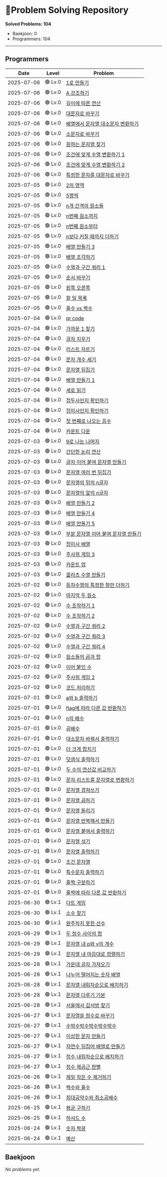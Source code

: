 # 🧩Problem Solving Repository

**Solved Problems: 104**
- Baekjoon: 0
- Programmers: 104

---

<!-- problem-table-start -->
## Programmers

| Date | Level | Problem |
|------------|--------|---------|
| 2025-07-06 | 🟢 Lv.0 | [1로 만들기](./programmers/level0/1%EB%A1%9C%20%EB%A7%8C%EB%93%A4%EA%B8%B0.js) |
| 2025-07-06 | 🟢 Lv.0 | [A 강조하기](./programmers/level0/A%20%EA%B0%95%EC%A1%B0%ED%95%98%EA%B8%B0.js) |
| 2025-07-06 | 🟢 Lv.0 | [길이에 따른 연산](./programmers/level0/%EA%B8%B8%EC%9D%B4%EC%97%90%20%EB%94%B0%EB%A5%B8%20%EC%97%B0%EC%82%B0.js) |
| 2025-07-06 | 🟢 Lv.0 | [대문자로 바꾸기](./programmers/level0/%EB%8C%80%EB%AC%B8%EC%9E%90%EB%A1%9C%20%EB%B0%94%EA%BE%B8%EA%B8%B0.js) |
| 2025-07-06 | 🟢 Lv.0 | [배열에서 문자열 대소문자 변환하기](./programmers/level0/%EB%B0%B0%EC%97%B4%EC%97%90%EC%84%9C%20%EB%AC%B8%EC%9E%90%EC%97%B4%20%EB%8C%80%EC%86%8C%EB%AC%B8%EC%9E%90%20%EB%B3%80%ED%99%98%ED%95%98%EA%B8%B0.js) |
| 2025-07-06 | 🟢 Lv.0 | [소문자로 바꾸기](./programmers/level0/%EC%86%8C%EB%AC%B8%EC%9E%90%EB%A1%9C%20%EB%B0%94%EA%BE%B8%EA%B8%B0.js) |
| 2025-07-06 | 🟢 Lv.0 | [원하는 문자열 찾기](./programmers/level0/%EC%9B%90%ED%95%98%EB%8A%94%20%EB%AC%B8%EC%9E%90%EC%97%B4%20%EC%B0%BE%EA%B8%B0.js) |
| 2025-07-06 | 🟢 Lv.0 | [조건에 맞게 수열 변환하기 1](./programmers/level0/%EC%A1%B0%EA%B1%B4%EC%97%90%20%EB%A7%9E%EA%B2%8C%20%EC%88%98%EC%97%B4%20%EB%B3%80%ED%99%98%ED%95%98%EA%B8%B0%201.js) |
| 2025-07-06 | 🟢 Lv.0 | [조건에 맞게 수열 변환하기 2](./programmers/level0/%EC%A1%B0%EA%B1%B4%EC%97%90%20%EB%A7%9E%EA%B2%8C%20%EC%88%98%EC%97%B4%20%EB%B3%80%ED%99%98%ED%95%98%EA%B8%B0%202.js) |
| 2025-07-06 | 🟢 Lv.0 | [특정한 문자를 대문자로 바꾸기](./programmers/level0/%ED%8A%B9%EC%A0%95%ED%95%9C%20%EB%AC%B8%EC%9E%90%EB%A5%BC%20%EB%8C%80%EB%AC%B8%EC%9E%90%EB%A1%9C%20%EB%B0%94%EA%BE%B8%EA%B8%B0.js) |
| 2025-07-05 | 🟢 Lv.0 | [2의 영역](./programmers/level0/2%EC%9D%98%20%EC%98%81%EC%97%AD.js) |
| 2025-07-05 | 🟢 Lv.0 | [5명씩](./programmers/level0/5%EB%AA%85%EC%94%A9.js) |
| 2025-07-05 | 🟢 Lv.0 | [n개 간격의 원소들](./programmers/level0/n%EA%B0%9C%20%EA%B0%84%EA%B2%A9%EC%9D%98%20%EC%9B%90%EC%86%8C%EB%93%A4.js) |
| 2025-07-05 | 🟢 Lv.0 | [n번째 원소까지](./programmers/level0/n%EB%B2%88%EC%A7%B8%20%EC%9B%90%EC%86%8C%EA%B9%8C%EC%A7%80.js) |
| 2025-07-05 | 🟢 Lv.0 | [n번째 원소부터](./programmers/level0/n%EB%B2%88%EC%A7%B8%20%EC%9B%90%EC%86%8C%EB%B6%80%ED%84%B0.js) |
| 2025-07-05 | 🟢 Lv.0 | [n보다 커질 때까지 더하기](./programmers/level0/n%EB%B3%B4%EB%8B%A4%20%EC%BB%A4%EC%A7%88%20%EB%95%8C%EA%B9%8C%EC%A7%80%20%EB%8D%94%ED%95%98%EA%B8%B0.js) |
| 2025-07-05 | 🟢 Lv.0 | [배열 만들기 3](./programmers/level0/%EB%B0%B0%EC%97%B4%20%EB%A7%8C%EB%93%A4%EA%B8%B0%203.js) |
| 2025-07-05 | 🟢 Lv.0 | [배열 조각하기](./programmers/level0/%EB%B0%B0%EC%97%B4%20%EC%A1%B0%EA%B0%81%ED%95%98%EA%B8%B0.js) |
| 2025-07-05 | 🟢 Lv.0 | [수열과 구간 쿼리 1](./programmers/level0/%EC%88%98%EC%97%B4%EA%B3%BC%20%EA%B5%AC%EA%B0%84%20%EC%BF%BC%EB%A6%AC%201.js) |
| 2025-07-05 | 🟢 Lv.0 | [순서 바꾸기](./programmers/level0/%EC%88%9C%EC%84%9C%20%EB%B0%94%EA%BE%B8%EA%B8%B0.js) |
| 2025-07-05 | 🟢 Lv.0 | [왼쪽 오른쪽](./programmers/level0/%EC%99%BC%EC%AA%BD%20%EC%98%A4%EB%A5%B8%EC%AA%BD.js) |
| 2025-07-05 | 🟢 Lv.0 | [할 일 목록](./programmers/level0/%ED%95%A0%20%EC%9D%BC%20%EB%AA%A9%EB%A1%9D.js) |
| 2025-07-05 | 🟢 Lv.0 | [홀수 vs 짝수](./programmers/level0/%ED%99%80%EC%88%98%20vs%20%EC%A7%9D%EC%88%98.js) |
| 2025-07-04 | 🟢 Lv.0 | [qr code](./programmers/level0/qr%20code.js) |
| 2025-07-04 | 🟢 Lv.0 | [가까운 1 찾기](./programmers/level0/%EA%B0%80%EA%B9%8C%EC%9A%B4%201%20%EC%B0%BE%EA%B8%B0.js) |
| 2025-07-04 | 🟢 Lv.0 | [글자 지우기](./programmers/level0/%EA%B8%80%EC%9E%90%20%EC%A7%80%EC%9A%B0%EA%B8%B0.js) |
| 2025-07-04 | 🟢 Lv.0 | [리스트 자르기](./programmers/level0/%EB%A6%AC%EC%8A%A4%ED%8A%B8%20%EC%9E%90%EB%A5%B4%EA%B8%B0.js) |
| 2025-07-04 | 🟢 Lv.0 | [문자 개수 세기](./programmers/level0/%EB%AC%B8%EC%9E%90%20%EA%B0%9C%EC%88%98%20%EC%84%B8%EA%B8%B0.js) |
| 2025-07-04 | 🟢 Lv.0 | [문자열 뒤집기](./programmers/level0/%EB%AC%B8%EC%9E%90%EC%97%B4%20%EB%92%A4%EC%A7%91%EA%B8%B0.js) |
| 2025-07-04 | 🟢 Lv.0 | [배열 만들기 1](./programmers/level0/%EB%B0%B0%EC%97%B4%20%EB%A7%8C%EB%93%A4%EA%B8%B0%201.js) |
| 2025-07-04 | 🟢 Lv.0 | [세로 읽기](./programmers/level0/%EC%84%B8%EB%A1%9C%20%EC%9D%BD%EA%B8%B0.js) |
| 2025-07-04 | 🟢 Lv.0 | [접두사인지 확인하기](./programmers/level0/%EC%A0%91%EB%91%90%EC%82%AC%EC%9D%B8%EC%A7%80%20%ED%99%95%EC%9D%B8%ED%95%98%EA%B8%B0.js) |
| 2025-07-04 | 🟢 Lv.0 | [접미사인지 확인하기](./programmers/level0/%EC%A0%91%EB%AF%B8%EC%82%AC%EC%9D%B8%EC%A7%80%20%ED%99%95%EC%9D%B8%ED%95%98%EA%B8%B0.js) |
| 2025-07-04 | 🟢 Lv.0 | [첫 번째로 나오는 음수](./programmers/level0/%EC%B2%AB%20%EB%B2%88%EC%A7%B8%EB%A1%9C%20%EB%82%98%EC%98%A4%EB%8A%94%20%EC%9D%8C%EC%88%98.js) |
| 2025-07-04 | 🟢 Lv.0 | [카운트 다운](./programmers/level0/%EC%B9%B4%EC%9A%B4%ED%8A%B8%20%EB%8B%A4%EC%9A%B4.js) |
| 2025-07-03 | 🟢 Lv.0 | [9로 나눈 나머지](./programmers/level0/9%EB%A1%9C%20%EB%82%98%EB%88%88%20%EB%82%98%EB%A8%B8%EC%A7%80.js) |
| 2025-07-03 | 🟢 Lv.0 | [간단한 논리 연산](./programmers/level0/%EA%B0%84%EB%8B%A8%ED%95%9C%20%EB%85%BC%EB%A6%AC%20%EC%97%B0%EC%82%B0.js) |
| 2025-07-03 | 🟢 Lv.0 | [글자 이어 붙여 문자열 만들기](./programmers/level0/%EA%B8%80%EC%9E%90%20%EC%9D%B4%EC%96%B4%20%EB%B6%99%EC%97%AC%20%EB%AC%B8%EC%9E%90%EC%97%B4%20%EB%A7%8C%EB%93%A4%EA%B8%B0.js) |
| 2025-07-03 | 🟢 Lv.0 | [문자열 여러 번 뒤집기](./programmers/level0/%EB%AC%B8%EC%9E%90%EC%97%B4%20%EC%97%AC%EB%9F%AC%20%EB%B2%88%20%EB%92%A4%EC%A7%91%EA%B8%B0.js) |
| 2025-07-03 | 🟢 Lv.0 | [문자열의 뒤의 n글자](./programmers/level0/%EB%AC%B8%EC%9E%90%EC%97%B4%EC%9D%98%20%EB%92%A4%EC%9D%98%20n%EA%B8%80%EC%9E%90.js) |
| 2025-07-03 | 🟢 Lv.0 | [문자열의 앞의 n글자](./programmers/level0/%EB%AC%B8%EC%9E%90%EC%97%B4%EC%9D%98%20%EC%95%9E%EC%9D%98%20n%EA%B8%80%EC%9E%90.js) |
| 2025-07-03 | 🟢 Lv.0 | [배열 만들기 2](./programmers/level0/%EB%B0%B0%EC%97%B4%20%EB%A7%8C%EB%93%A4%EA%B8%B0%202.js) |
| 2025-07-03 | 🟢 Lv.0 | [배열 만들기 4](./programmers/level0/%EB%B0%B0%EC%97%B4%20%EB%A7%8C%EB%93%A4%EA%B8%B0%204.js) |
| 2025-07-03 | 🟢 Lv.0 | [배열 만들기 5](./programmers/level0/%EB%B0%B0%EC%97%B4%20%EB%A7%8C%EB%93%A4%EA%B8%B0%205.js) |
| 2025-07-03 | 🟢 Lv.0 | [부분 문자열 이어 붙여 문자열 만들기](./programmers/level0/%EB%B6%80%EB%B6%84%20%EB%AC%B8%EC%9E%90%EC%97%B4%20%EC%9D%B4%EC%96%B4%20%EB%B6%99%EC%97%AC%20%EB%AC%B8%EC%9E%90%EC%97%B4%20%EB%A7%8C%EB%93%A4%EA%B8%B0.js) |
| 2025-07-03 | 🟢 Lv.0 | [접미사 배열](./programmers/level0/%EC%A0%91%EB%AF%B8%EC%82%AC%20%EB%B0%B0%EC%97%B4.js) |
| 2025-07-03 | 🟢 Lv.0 | [주사위 게임 3](./programmers/level0/%EC%A3%BC%EC%82%AC%EC%9C%84%20%EA%B2%8C%EC%9E%84%203.js) |
| 2025-07-03 | 🟢 Lv.0 | [카운트 업](./programmers/level0/%EC%B9%B4%EC%9A%B4%ED%8A%B8%20%EC%97%85.js) |
| 2025-07-03 | 🟢 Lv.0 | [콜라츠 수열 만들기](./programmers/level0/%EC%BD%9C%EB%9D%BC%EC%B8%A0%20%EC%88%98%EC%97%B4%20%EB%A7%8C%EB%93%A4%EA%B8%B0.js) |
| 2025-07-02 | 🟢 Lv.0 | [등차수열의 특정한 항만 더하기](./programmers/level0/%EB%93%B1%EC%B0%A8%EC%88%98%EC%97%B4%EC%9D%98%20%ED%8A%B9%EC%A0%95%ED%95%9C%20%ED%95%AD%EB%A7%8C%20%EB%8D%94%ED%95%98%EA%B8%B0.js) |
| 2025-07-02 | 🟢 Lv.0 | [마지막 두 원소](./programmers/level0/%EB%A7%88%EC%A7%80%EB%A7%89%20%EB%91%90%20%EC%9B%90%EC%86%8C.js) |
| 2025-07-02 | 🟢 Lv.0 | [수 조작하기 1](./programmers/level0/%EC%88%98%20%EC%A1%B0%EC%9E%91%ED%95%98%EA%B8%B0%201.js) |
| 2025-07-02 | 🟢 Lv.0 | [수 조작하기 2](./programmers/level0/%EC%88%98%20%EC%A1%B0%EC%9E%91%ED%95%98%EA%B8%B0%202.js) |
| 2025-07-02 | 🟢 Lv.0 | [수열과 구간 쿼리 2](./programmers/level0/%EC%88%98%EC%97%B4%EA%B3%BC%20%EA%B5%AC%EA%B0%84%20%EC%BF%BC%EB%A6%AC%202.js) |
| 2025-07-02 | 🟢 Lv.0 | [수열과 구간 쿼리 3](./programmers/level0/%EC%88%98%EC%97%B4%EA%B3%BC%20%EA%B5%AC%EA%B0%84%20%EC%BF%BC%EB%A6%AC%203.js) |
| 2025-07-02 | 🟢 Lv.0 | [수열과 구간 쿼리 4](./programmers/level0/%EC%88%98%EC%97%B4%EA%B3%BC%20%EA%B5%AC%EA%B0%84%20%EC%BF%BC%EB%A6%AC%204.js) |
| 2025-07-02 | 🟢 Lv.0 | [원소들의 곱과 합](./programmers/level0/%EC%9B%90%EC%86%8C%EB%93%A4%EC%9D%98%20%EA%B3%B1%EA%B3%BC%20%ED%95%A9.js) |
| 2025-07-02 | 🟢 Lv.0 | [이어 붙인 수](./programmers/level0/%EC%9D%B4%EC%96%B4%20%EB%B6%99%EC%9D%B8%20%EC%88%98.js) |
| 2025-07-02 | 🟢 Lv.0 | [주사위 게임 2](./programmers/level0/%EC%A3%BC%EC%82%AC%EC%9C%84%20%EA%B2%8C%EC%9E%84%202.js) |
| 2025-07-02 | 🟢 Lv.0 | [코드 처리하기](./programmers/level0/%EC%BD%94%EB%93%9C%20%EC%B2%98%EB%A6%AC%ED%95%98%EA%B8%B0.js) |
| 2025-07-01 | 🟢 Lv.0 | [a와 b 출력하기](./programmers/level0/a%EC%99%80%20b%20%EC%B6%9C%EB%A0%A5%ED%95%98%EA%B8%B0.js) |
| 2025-07-01 | 🟢 Lv.0 | [flag에 따라 다른 값 반환하기](./programmers/level0/flag%EC%97%90%20%EB%94%B0%EB%9D%BC%20%EB%8B%A4%EB%A5%B8%20%EA%B0%92%20%EB%B0%98%ED%99%98%ED%95%98%EA%B8%B0.js) |
| 2025-07-01 | 🟢 Lv.0 | [n의 배수](./programmers/level0/n%EC%9D%98%20%EB%B0%B0%EC%88%98.js) |
| 2025-07-01 | 🟢 Lv.0 | [공배수](./programmers/level0/%EA%B3%B5%EB%B0%B0%EC%88%98.js) |
| 2025-07-01 | 🟢 Lv.0 | [대소문자 바꿔서 출력하기](./programmers/level0/%EB%8C%80%EC%86%8C%EB%AC%B8%EC%9E%90%20%EB%B0%94%EA%BF%94%EC%84%9C%20%EC%B6%9C%EB%A0%A5%ED%95%98%EA%B8%B0.js) |
| 2025-07-01 | 🟢 Lv.0 | [더 크게 합치기](./programmers/level0/%EB%8D%94%20%ED%81%AC%EA%B2%8C%20%ED%95%A9%EC%B9%98%EA%B8%B0.js) |
| 2025-07-01 | 🟢 Lv.0 | [덧셈식 출력하기](./programmers/level0/%EB%8D%A7%EC%85%88%EC%8B%9D%20%EC%B6%9C%EB%A0%A5%ED%95%98%EA%B8%B0.js) |
| 2025-07-01 | 🟢 Lv.0 | [두 수의 연산값 비교하기](./programmers/level0/%EB%91%90%20%EC%88%98%EC%9D%98%20%EC%97%B0%EC%82%B0%EA%B0%92%20%EB%B9%84%EA%B5%90%ED%95%98%EA%B8%B0.js) |
| 2025-07-01 | 🟢 Lv.0 | [문자 리스트를 문자열로 변환하기](./programmers/level0/%EB%AC%B8%EC%9E%90%20%EB%A6%AC%EC%8A%A4%ED%8A%B8%EB%A5%BC%20%EB%AC%B8%EC%9E%90%EC%97%B4%EB%A1%9C%20%EB%B3%80%ED%99%98%ED%95%98%EA%B8%B0.js) |
| 2025-07-01 | 🟢 Lv.0 | [문자열 겹쳐쓰기](./programmers/level0/%EB%AC%B8%EC%9E%90%EC%97%B4%20%EA%B2%B9%EC%B3%90%EC%93%B0%EA%B8%B0.js) |
| 2025-07-01 | 🟢 Lv.0 | [문자열 곱하기](./programmers/level0/%EB%AC%B8%EC%9E%90%EC%97%B4%20%EA%B3%B1%ED%95%98%EA%B8%B0.js) |
| 2025-07-01 | 🟢 Lv.0 | [문자열 돌리기](./programmers/level0/%EB%AC%B8%EC%9E%90%EC%97%B4%20%EB%8F%8C%EB%A6%AC%EA%B8%B0.js) |
| 2025-07-01 | 🟢 Lv.0 | [문자열 반복해서 만들기](./programmers/level0/%EB%AC%B8%EC%9E%90%EC%97%B4%20%EB%B0%98%EB%B3%B5%ED%95%B4%EC%84%9C%20%EB%A7%8C%EB%93%A4%EA%B8%B0.js) |
| 2025-07-01 | 🟢 Lv.0 | [문자열 붙여서 출력하기](./programmers/level0/%EB%AC%B8%EC%9E%90%EC%97%B4%20%EB%B6%99%EC%97%AC%EC%84%9C%20%EC%B6%9C%EB%A0%A5%ED%95%98%EA%B8%B0.js) |
| 2025-07-01 | 🟢 Lv.0 | [문자열 섞기](./programmers/level0/%EB%AC%B8%EC%9E%90%EC%97%B4%20%EC%84%9E%EA%B8%B0.js) |
| 2025-07-01 | 🟢 Lv.0 | [문자열 출력하기](./programmers/level0/%EB%AC%B8%EC%9E%90%EC%97%B4%20%EC%B6%9C%EB%A0%A5%ED%95%98%EA%B8%B0.js) |
| 2025-07-01 | 🟢 Lv.0 | [조건 문자열](./programmers/level0/%EC%A1%B0%EA%B1%B4%20%EB%AC%B8%EC%9E%90%EC%97%B4.js) |
| 2025-07-01 | 🟢 Lv.0 | [특수문자 출력하기](./programmers/level0/%ED%8A%B9%EC%88%98%EB%AC%B8%EC%9E%90%20%EC%B6%9C%EB%A0%A5%ED%95%98%EA%B8%B0.js) |
| 2025-07-01 | 🟢 Lv.0 | [홀짝 구분하기](./programmers/level0/%ED%99%80%EC%A7%9D%20%EA%B5%AC%EB%B6%84%ED%95%98%EA%B8%B0.js) |
| 2025-07-01 | 🟢 Lv.0 | [홀짝에 따라 다른 값 반환하기](./programmers/level0/%ED%99%80%EC%A7%9D%EC%97%90%20%EB%94%B0%EB%9D%BC%20%EB%8B%A4%EB%A5%B8%20%EA%B0%92%20%EB%B0%98%ED%99%98%ED%95%98%EA%B8%B0.js) |
| 2025-06-30 | 🟢 Lv.1 | [다트 게임](./programmers/level1/%EB%8B%A4%ED%8A%B8%20%EA%B2%8C%EC%9E%84.js) |
| 2025-06-30 | 🟢 Lv.1 | [소수 찾기](./programmers/level1/%EC%86%8C%EC%88%98%20%EC%B0%BE%EA%B8%B0.js) |
| 2025-06-30 | 🟢 Lv.1 | [완주하지 못한 선수](./programmers/level1/%EC%99%84%EC%A3%BC%ED%95%98%EC%A7%80%20%EB%AA%BB%ED%95%9C%20%EC%84%A0%EC%88%98.js) |
| 2025-06-29 | 🟢 Lv.1 | [두 정수 사이의 합](./programmers/level1/%EB%91%90%20%EC%A0%95%EC%88%98%20%EC%82%AC%EC%9D%B4%EC%9D%98%20%ED%95%A9.js) |
| 2025-06-29 | 🟢 Lv.1 | [문자열 내 p와 y의 개수](./programmers/level1/%EB%AC%B8%EC%9E%90%EC%97%B4%20%EB%82%B4%20p%EC%99%80%20y%EC%9D%98%20%EA%B0%9C%EC%88%98.js) |
| 2025-06-29 | 🟢 Lv.1 | [문자열 내 마음대로 정렬하기](./programmers/level1/%EB%AC%B8%EC%9E%90%EC%97%B4%20%EB%82%B4%20%EB%A7%88%EC%9D%8C%EB%8C%80%EB%A1%9C%20%EC%A0%95%EB%A0%AC%ED%95%98%EA%B8%B0.js) |
| 2025-06-28 | 🟢 Lv.1 | [가운데 글자 가져오기](./programmers/level1/%EA%B0%80%EC%9A%B4%EB%8D%B0%20%EA%B8%80%EC%9E%90%20%EA%B0%80%EC%A0%B8%EC%98%A4%EA%B8%B0.js) |
| 2025-06-28 | 🟢 Lv.1 | [나누어 떨어지는 숫자 배열](./programmers/level1/%EB%82%98%EB%88%84%EC%96%B4%20%EB%96%A8%EC%96%B4%EC%A7%80%EB%8A%94%20%EC%88%AB%EC%9E%90%20%EB%B0%B0%EC%97%B4.js) |
| 2025-06-28 | 🟢 Lv.1 | [문자열 내림차순으로 배치하기](./programmers/level1/%EB%AC%B8%EC%9E%90%EC%97%B4%20%EB%82%B4%EB%A6%BC%EC%B0%A8%EC%88%9C%EC%9C%BC%EB%A1%9C%20%EB%B0%B0%EC%B9%98%ED%95%98%EA%B8%B0.js) |
| 2025-06-28 | 🟢 Lv.1 | [문자열 다루기 기본](./programmers/level1/%EB%AC%B8%EC%9E%90%EC%97%B4%20%EB%8B%A4%EB%A3%A8%EA%B8%B0%20%EA%B8%B0%EB%B3%B8.js) |
| 2025-06-28 | 🟢 Lv.1 | [서울에서 김서방 찾기](./programmers/level1/%EC%84%9C%EC%9A%B8%EC%97%90%EC%84%9C%20%EA%B9%80%EC%84%9C%EB%B0%A9%20%EC%B0%BE%EA%B8%B0.js) |
| 2025-06-27 | 🟢 Lv.1 | [문자열을 정수로 바꾸기](./programmers/level1/%EB%AC%B8%EC%9E%90%EC%97%B4%EC%9D%84%20%EC%A0%95%EC%88%98%EB%A1%9C%20%EB%B0%94%EA%BE%B8%EA%B8%B0.js) |
| 2025-06-27 | 🟢 Lv.1 | [수박수박수박수박수박수](./programmers/level1/%EC%88%98%EB%B0%95%EC%88%98%EB%B0%95%EC%88%98%EB%B0%95%EC%88%98%EB%B0%95%EC%88%98%EB%B0%95%EC%88%98.js) |
| 2025-06-27 | 🟢 Lv.1 | [이상한 문자 만들기](./programmers/level1/%EC%9D%B4%EC%83%81%ED%95%9C%20%EB%AC%B8%EC%9E%90%20%EB%A7%8C%EB%93%A4%EA%B8%B0.js) |
| 2025-06-27 | 🟢 Lv.1 | [자연수 뒤집어 배열로 만들기](./programmers/level1/%EC%9E%90%EC%97%B0%EC%88%98%20%EB%92%A4%EC%A7%91%EC%96%B4%20%EB%B0%B0%EC%97%B4%EB%A1%9C%20%EB%A7%8C%EB%93%A4%EA%B8%B0.js) |
| 2025-06-27 | 🟢 Lv.1 | [정수 내림차순으로 배치하기](./programmers/level1/%EC%A0%95%EC%88%98%20%EB%82%B4%EB%A6%BC%EC%B0%A8%EC%88%9C%EC%9C%BC%EB%A1%9C%20%EB%B0%B0%EC%B9%98%ED%95%98%EA%B8%B0.js) |
| 2025-06-27 | 🟢 Lv.1 | [정수 제곱근 판별](./programmers/level1/%EC%A0%95%EC%88%98%20%EC%A0%9C%EA%B3%B1%EA%B7%BC%20%ED%8C%90%EB%B3%84.js) |
| 2025-06-26 | 🟢 Lv.1 | [제일 작은 수 제거하기](./programmers/level1/%EC%A0%9C%EC%9D%BC%20%EC%9E%91%EC%9D%80%20%EC%88%98%20%EC%A0%9C%EA%B1%B0%ED%95%98%EA%B8%B0.js) |
| 2025-06-26 | 🟢 Lv.1 | [짝수와 홀수](./programmers/level1/%EC%A7%9D%EC%88%98%EC%99%80%20%ED%99%80%EC%88%98.js) |
| 2025-06-26 | 🟢 Lv.1 | [최대공약수와 최소공배수](./programmers/level1/%EC%B5%9C%EB%8C%80%EA%B3%B5%EC%95%BD%EC%88%98%EC%99%80%20%EC%B5%9C%EC%86%8C%EA%B3%B5%EB%B0%B0%EC%88%98.js) |
| 2025-06-25 | 🟢 Lv.1 | [평균 구하기](./programmers/level1/%ED%8F%89%EA%B7%A0%20%EA%B5%AC%ED%95%98%EA%B8%B0.js) |
| 2025-06-25 | 🟢 Lv.1 | [하샤드 수](./programmers/level1/%ED%95%98%EC%83%A4%EB%93%9C%20%EC%88%98.js) |
| 2025-06-24 | 🟢 Lv.1 | [숫자 짝꿍](./programmers/level1/%EC%88%AB%EC%9E%90%20%EC%A7%9D%EA%BF%8D.js) |
| 2025-06-24 | 🟢 Lv.1 | [예산](./programmers/level1/%EC%98%88%EC%82%B0.js) |

## Baekjoon

_No problems yet._
<!-- problem-table-end -->
